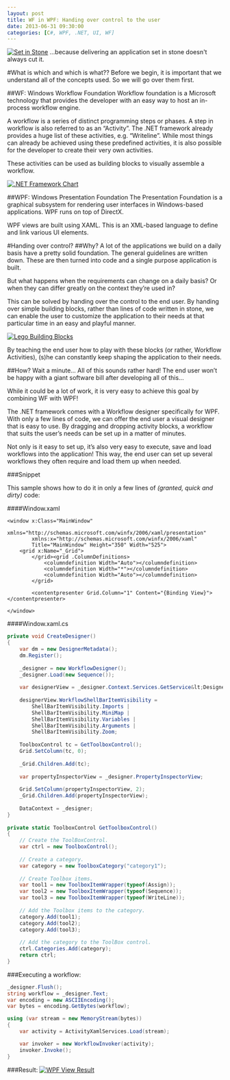 ```yaml
---
layout: post
title: WF in WPF: Handing over control to the user
date: 2013-06-31 09:30:00
categories: [C#, WPF, .NET, UI, WF]
---
```


[![Set in Stone](//cdn.thuriot.be/WFinWPF/Stone.jpg)](//cdn.thuriot.be/WFinWPF/Stone.jpg)
...because delivering an application set in stone doesn't always cut it.

#What is which and which is what??
Before we begin, it is important that we understand all of the concepts used. So we will go over them first.

##WF: Windows Workflow Foundation
Workflow foundation is a Microsoft technology that provides the developer with an easy way to host an in-process workflow engine.

A workflow is a series of distinct programming steps or phases. A step in workflow is also referred to as an “Activity”. The .NET framework already provides a huge list of these activities, e.g. “Writeline”. While most things can already be achieved using these predefined activities, it is also possible for the developer to create their very own activities.

These activities can be used as building blocks to visually assemble a workflow.

[![.NET Framework Chart](//cdn.thuriot.be/WFinWPF/Chart.jpg)](//cdn.thuriot.be/WFinWPF/Chart.jpg)

##WPF: Windows Presentation Foundation
The Presentation Foundation is a graphical subsystem for rendering user interfaces in Windows-based applications. WPF runs on top of DirectX.

WPF views are built using XAML. This is an XML-based language to define and link various UI elements.


#Handing over control?
##Why?
A lot of the applications we build on a daily basis have a pretty solid foundation. The general guidelines are written down. These are then turned into code and a single purpose application is built.

But what happens when the requirements can change on a daily basis? Or when they can differ greatly on the context they’re used in?

This can be solved by handing over the control to the end user. By handing over simple building blocks, rather than lines of code written in stone, we can enable the user to customize the application to their needs at that particular time in an easy and playful manner.

[![Lego Building Blocks](//cdn.thuriot.be/WFinWPF/Lego.jpg)](//cdn.thuriot.be/WFinWPF/Lego.jpg)

By teaching the end user how to play with these blocks (or rather, Workflow Activities), (s)he can constantly keep shaping the application to their needs.

##How?
Wait a minute... All of this sounds rather hard! The end user won’t be happy with a giant software bill after developing all of this...

While it could be a lot of work, it is very easy to achieve this goal by combining WF with WPF!

The .NET framework comes with a Workflow designer specifically for WPF. With only a few lines of code, we can offer the end user a visual designer that is easy to use. By dragging and dropping activity blocks, a workflow that suits the user’s needs can be set up in a matter of minutes.

Not only is it easy to set up, it’s also very easy to execute, save and load workflows into the application! This way, the end user can set up several workflows they often require and load them up when needed.

###Snippet

This sample shows how to do it in only a few lines of *(granted, quick and dirty)* code:

####Window.xaml

```markup
<window x:Class="MainWindow"
        xmlns="http://schemas.microsoft.com/winfx/2006/xaml/presentation"
        xmlns:x="http://schemas.microsoft.com/winfx/2006/xaml"
        Title="MainWindow" Height="350" Width="525">
    <grid x:Name="_Grid">
        </grid><grid .ColumnDefinitions>
            <columndefinition Width="Auto"></columndefinition>
            <columndefinition Width="*"></columndefinition>
            <columndefinition Width="Auto"></columndefinition>
        </grid>
        
        <contentpresenter Grid.Column="1" Content="{Binding View}"></contentpresenter>
    
</window>

```


####Window.xaml.cs

```csharp
private void CreateDesigner()
{
    var dm = new DesignerMetadata();
    dm.Register();
 
    _designer = new WorkflowDesigner();
    _designer.Load(new Sequence());
 
    var designerView = _designer.Context.Services.GetService&lt;DesignerView&gt;();
 
    designerView.WorkflowShellBarItemVisibility =
        ShellBarItemVisibility.Imports |
        ShellBarItemVisibility.MiniMap |
        ShellBarItemVisibility.Variables |
        ShellBarItemVisibility.Arguments |
        ShellBarItemVisibility.Zoom;
 
    ToolboxControl tc = GetToolboxControl();
    Grid.SetColumn(tc, 0);
 
    _Grid.Children.Add(tc);
 
    var propertyInspectorView = _designer.PropertyInspectorView;
 
    Grid.SetColumn(propertyInspectorView, 2);
    _Grid.Children.Add(propertyInspectorView);
    
    DataContext = _designer;
}
 
private static ToolboxControl GetToolboxControl()
{
    // Create the ToolBoxControl.
    var ctrl = new ToolboxControl();
 
    // Create a category.
    var category = new ToolboxCategory("category1");
 
    // Create Toolbox items.
    var tool1 = new ToolboxItemWrapper(typeof(Assign));
    var tool2 = new ToolboxItemWrapper(typeof(Sequence));
    var tool3 = new ToolboxItemWrapper(typeof(WriteLine));
 
    // Add the Toolbox items to the category.
    category.Add(tool1);
    category.Add(tool2);
    category.Add(tool3);
 
    // Add the category to the ToolBox control.
    ctrl.Categories.Add(category);
    return ctrl;
}
```


###Executing a workflow:

```csharp
_designer.Flush();
string workflow = _designer.Text;
var encoding = new ASCIIEncoding();
var bytes = encoding.GetBytes(workflow);

using (var stream = new MemoryStream(bytes))
{
    var activity = ActivityXamlServices.Load(stream);

    var invoker = new WorkflowInvoker(activity);
    invoker.Invoke();
}
```


###Result:
[![WPF View Result](//cdn.thuriot.be/WFinWPF/Result.png)](//cdn.thuriot.be/WFinWPF/Result.png)